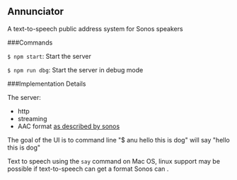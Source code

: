 Annunciator
---
A text-to-speech public address system for Sonos speakers

###Commands

`$ npm start`: Start the server

`$ npm run dbg`: Start the server in debug mode

###Implementation Details

The server:
- http
- streaming
- AAC format [as described by sonos](https://sonos.custhelp.com/app/answers/detail/a_id/80/~/supported-audio-formats#var_c)

The goal of the UI is to  command line "$ anu hello this is dog" will say "hello this is dog"

Text to speech using the `say` command on Mac OS, linux support may be possible if text-to-speech can get a format Sonos can .
